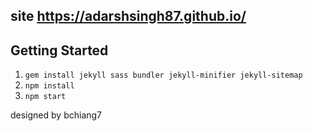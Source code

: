 ## site https://adarshsingh87.github.io/

## Getting Started

1.  `gem install jekyll sass bundler jekyll-minifier jekyll-sitemap`
2.  `npm install`
3.  `npm start`


designed by bchiang7
